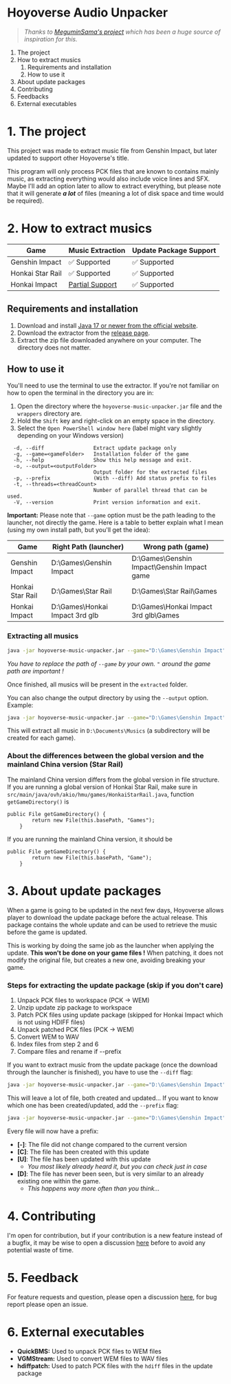 # Hoyoverse Audio Unpacker

> *Thanks to [MeguminSama's project](https://github.com/MeguminSama/genshin-audio-extractor) which has been a huge
source of
inspiration for this.*

1. The project
2. How to extract musics
    1. Requirements and installation
    2. How to use it
3. About update packages
4. Contributing
5. Feedbacks
6. External executables

# 1. The project

This project was made to extract music file from Genshin Impact, but later updated to support other Hoyoverse's title.

This program will only process PCK files that are known to contains mainly music, as extracting everything would also
include voice lines and SFX. Maybe I'll add an option later to allow to extract everything, but please note that it will
generate ***a lot*** of files (meaning a lot of disk space and time would be required).

# 2. How to extract musics

| Game             | Music Extraction                                                                 | Update Package Support |
|------------------|----------------------------------------------------------------------------------|------------------------|
| Genshin Impact   | ✅ Supported                                                                      | ✅ Supported            |
| Honkai Star Rail | ✅ Supported                                                                      | ✅ Supported          |
| Honkai Impact    | [Partial Support](https://github.com/alexpado/hoyoverse-music-unpacker/issues/2) | ✅ Supported            |

## Requirements and installation

1. Download and
   install [Java 17 or newer from the official website](https://www.oracle.com/java/technologies/downloads/).
2. Download the extractor from the [release page](https://github.com/alexpado/hoyoverse-music-unpacker/releases).
3. Extract the zip file downloaded anywhere on your computer. The directory does not matter.

## How to use it

You'll need to use the terminal to use the extractor. If you're not familiar on how to open the terminal in the
directory you are in:

1. Open the directory where the `hoyoverse-music-unpacker.jar` file and the `wrappers` directory are.
2. Hold the `Shift` key and right-click on an empty space in the directory.
3. Select the `Open PowerShell window here` (label might vary slightly depending on your Windows version)

```
  -d, --diff                Extract update package only
  -g, --game=<gameFolder>   Installation folder of the game
  -h, --help                Show this help message and exit.
  -o, --output=<outputFolder>
                            Output folder for the extracted files
  -p, --prefix              (With --diff) Add status prefix to files
  -t, --threads=<threadCount>
                            Number of parallel thread that can be used.
  -V, --version             Print version information and exit.
```

**Important:** Please note that `--game` option must be the path leading to the launcher, not directly the game. Here is
a table to better explain what I mean (using my own install path, but you'll get the idea):

| Game             | Right Path (launcher)          | Wrong path (game)                           |
|------------------|--------------------------------|---------------------------------------------|
| Genshin Impact   | D:\Games\Genshin Impact        | D:\Games\Genshin Impact\Genshin Impact game |
| Honkai Star Rail | D:\Games\Star Rail             | D:\Games\Star Rail\Games                    |
| Honkai Impact    | D:\Games\Honkai Impact 3rd glb | D:\Games\Honkai Impact 3rd glb\Games        |

### Extracting all musics

```bash
java -jar hoyoverse-music-unpacker.jar --game="D:\Games\Genshin Impact"
```

*You have to replace the path of `--game` by your own. `"` around the game path are important !*

Once finished, all musics will be present in the `extracted` folder.

You can also change the output directory by using the `--output` option. Example:

```bash
java -jar hoyoverse-music-unpacker.jar --game="D:\Games\Genshin Impact" --output="D:\Documents\Musics"
```

This will extract all music in `D:\Documents\Musics` (a subdirectory will be created for each game).

### About the differences between the global version and the mainland China version (Star Rail)

The mainland China version differs from the global version in file structure. 
If you are running a global version of Honkai Star Rail, make sure in `src/main/java/ovh/akio/hmu/games/HonkaiStarRail.java`,
function `getGameDirectory()` is

```
public File getGameDirectory() {
        return new File(this.basePath, "Games");
    }
```

If you are running the mainland China version, it should be

```
public File getGameDirectory() {
        return new File(this.basePath, "Game");
    }
```

# 3. About update packages

When a game is going to be updated in the next few days, Hoyoverse allows player to download the update package before
the actual release. This package contains the whole update and can be used to retrieve the music before the game is
updated.

This is working by doing the same job as the launcher when applying the update. **This won't be done on your game
files !** When patching, it does not modify the original file, but creates a new one, avoiding breaking your game.

### Steps for extracting the update package (skip if you don't care)

1. Unpack PCK files to workspace (PCK -> WEM)
2. Unzip update zip package to workspace
3. Patch PCK files using update package (skipped for Honkai Impact which is not using HDIFF files)
4. Unpack patched PCK files (PCK -> WEM)
5. Convert WEM to WAV
6. Index files from step 2 and 6
7. Compare files and rename if --prefix

If you want to extract music from the update package (once the download through the launcher is finished), you have to
use the `--diff` flag:

```bash
java -jar hoyoverse-music-unpacker.jar --game="D:\Games\Genshin Impact" --diff
```

This will leave a lot of file, both created and updated... If you want to know which one has been
created/updated, add the `--prefix` flag:

```bash
java -jar hoyoverse-music-unpacker.jar --game="D:\Games\Genshin Impact" --diff --prefix
```

Every file will now have a prefix:

- **[-]**: The file did not change compared to the current version
- **[C]**: The file has been created with this update
- **[U]**: The file has been updated with this update
    - *You most likely already heard it, but you can check just in case*
- **[D]**: The file has never been seen, but is very similar to an already existing one within the game.
    - *This happens way more often than you think...*

# 4. Contributing

I'm open for contribution, but if your contribution is a new feature instead of a
bugfix, it may be wise to open a discussion [here](https://github.com/alexpado/hoyoverse-music-unpacker/discussions)
before to avoid any potential waste of time.

# 5. Feedback

For feature requests and question, please open a
discussion [here](https://github.com/alexpado/hoyoverse-music-unpacker/discussions), for bug report please open an
issue.

# 6. External executables

- **QuickBMS:** Used to unpack PCK files to WEM files
- **VGMStream:** Used to convert WEM files to WAV files
- **hdiffpatch:** Used to patch PCK files with the `hdiff` files in the update package

